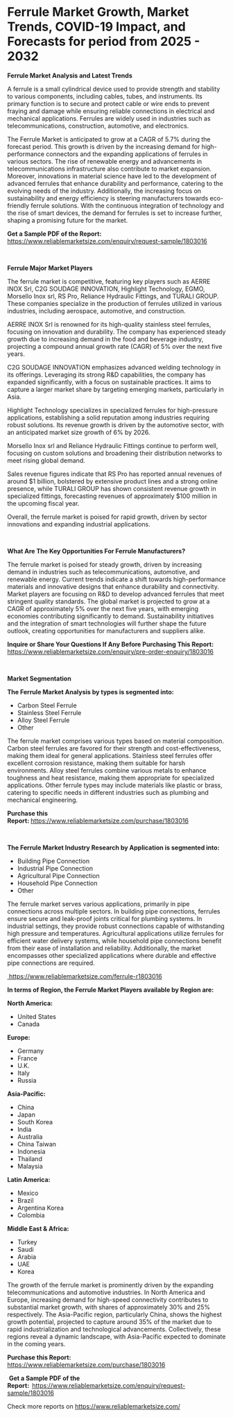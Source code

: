 <p><h1>Ferrule Market Growth, Market Trends, COVID-19 Impact, and Forecasts for period from 2025 - 2032</h1></p><p><strong>Ferrule Market Analysis and Latest Trends</strong></p>
<p><p>A ferrule is a small cylindrical device used to provide strength and stability to various components, including cables, tubes, and instruments. Its primary function is to secure and protect cable or wire ends to prevent fraying and damage while ensuring reliable connections in electrical and mechanical applications. Ferrules are widely used in industries such as telecommunications, construction, automotive, and electronics.</p><p>The Ferrule Market is anticipated to grow at a CAGR of 5.7% during the forecast period. This growth is driven by the increasing demand for high-performance connectors and the expanding applications of ferrules in various sectors. The rise of renewable energy and advancements in telecommunications infrastructure also contribute to market expansion. Moreover, innovations in material science have led to the development of advanced ferrules that enhance durability and performance, catering to the evolving needs of the industry. Additionally, the increasing focus on sustainability and energy efficiency is steering manufacturers towards eco-friendly ferrule solutions. With the continuous integration of technology and the rise of smart devices, the demand for ferrules is set to increase further, shaping a promising future for the market.</p></p>
<p><strong>Get a Sample PDF of the Report:&nbsp;</strong> <a href="https://www.reliablemarketsize.com/enquiry/request-sample/1803016?utm_campaign=3553&utm_medium=2&utm_source=Github&utm_content=ia&utm_term=10042025&utm_id=ferrule">https://www.reliablemarketsize.com/enquiry/request-sample/1803016</a></p>
<p>&nbsp;</p>
<p><strong>Ferrule Major Market Players</strong></p>
<p><p>The ferrule market is competitive, featuring key players such as AERRE INOX Srl, C2G SOUDAGE INNOVATION, Highlight Technology, EGMO, Morsello Inox srl, RS Pro, Reliance Hydraulic Fittings, and TURALI GROUP. These companies specialize in the production of ferrules utilized in various industries, including aerospace, automotive, and construction.</p><p>AERRE INOX Srl is renowned for its high-quality stainless steel ferrules, focusing on innovation and durability. The company has experienced steady growth due to increasing demand in the food and beverage industry, projecting a compound annual growth rate (CAGR) of 5% over the next five years.</p><p>C2G SOUDAGE INNOVATION emphasizes advanced welding technology in its offerings. Leveraging its strong R&D capabilities, the company has expanded significantly, with a focus on sustainable practices. It aims to capture a larger market share by targeting emerging markets, particularly in Asia.</p><p>Highlight Technology specializes in specialized ferrules for high-pressure applications, establishing a solid reputation among industries requiring robust solutions. Its revenue growth is driven by the automotive sector, with an anticipated market size growth of 6% by 2026.</p><p>Morsello Inox srl and Reliance Hydraulic Fittings continue to perform well, focusing on custom solutions and broadening their distribution networks to meet rising global demand. </p><p>Sales revenue figures indicate that RS Pro has reported annual revenues of around $1 billion, bolstered by extensive product lines and a strong online presence, while TURALI GROUP has shown consistent revenue growth in specialized fittings, forecasting revenues of approximately $100 million in the upcoming fiscal year. </p><p>Overall, the ferrule market is poised for rapid growth, driven by sector innovations and expanding industrial applications.</p></p>
<p>&nbsp;</p>
<p><strong>What Are The Key Opportunities For Ferrule Manufacturers?</strong></p>
<p><p>The ferrule market is poised for steady growth, driven by increasing demand in industries such as telecommunications, automotive, and renewable energy. Current trends indicate a shift towards high-performance materials and innovative designs that enhance durability and connectivity. Market players are focusing on R&D to develop advanced ferrules that meet stringent quality standards. The global market is projected to grow at a CAGR of approximately 5% over the next five years, with emerging economies contributing significantly to demand. Sustainability initiatives and the integration of smart technologies will further shape the future outlook, creating opportunities for manufacturers and suppliers alike.</p></p>
<p><strong>Inquire or Share Your Questions If Any Before Purchasing This Report:</strong> <a href="https://www.reliablemarketsize.com/enquiry/pre-order-enquiry/1803016?utm_campaign=3553&utm_medium=2&utm_source=Github&utm_content=ia&utm_term=10042025&utm_id=ferrule">https://www.reliablemarketsize.com/enquiry/pre-order-enquiry/1803016</a></p>
<p>&nbsp;</p>
<p><strong>Market Segmentation</strong></p>
<p><strong>The Ferrule Market Analysis by types is segmented into:</strong></p>
<p><ul><li>Carbon Steel Ferrule</li><li>Stainless Steel Ferrule</li><li>Alloy Steel Ferrule</li><li>Other</li></ul></p>
<p><p>The ferrule market comprises various types based on material composition. Carbon steel ferrules are favored for their strength and cost-effectiveness, making them ideal for general applications. Stainless steel ferrules offer excellent corrosion resistance, making them suitable for harsh environments. Alloy steel ferrules combine various metals to enhance toughness and heat resistance, making them appropriate for specialized applications. Other ferrule types may include materials like plastic or brass, catering to specific needs in different industries such as plumbing and mechanical engineering.</p></p>
<p><strong>Purchase this Report:&nbsp;</strong><a href="https://www.reliablemarketsize.com/purchase/1803016?utm_campaign=3553&utm_medium=2&utm_source=Github&utm_content=ia&utm_term=10042025&utm_id=ferrule">https://www.reliablemarketsize.com/purchase/1803016</a></p>
<p>&nbsp;</p>
<p><strong>The Ferrule Market Industry Research by Application is segmented into:</strong></p>
<p><ul><li>Building Pipe Connection</li><li>Industrial Pipe Connection</li><li>Agricultural Pipe Connection</li><li>Household Pipe Connection</li><li>Other</li></ul></p>
<p><p>The ferrule market serves various applications, primarily in pipe connections across multiple sectors. In building pipe connections, ferrules ensure secure and leak-proof joints critical for plumbing systems. In industrial settings, they provide robust connections capable of withstanding high pressure and temperatures. Agricultural applications utilize ferrules for efficient water delivery systems, while household pipe connections benefit from their ease of installation and reliability. Additionally, the market encompasses other specialized applications where durable and effective pipe connections are required.</p></p>
<p><a href="https://www.reliablemarketsize.com/ferrule-r1803016?utm_campaign=3553&utm_medium=2&utm_source=Github&utm_content=ia&utm_term=10042025&utm_id=ferrule">&nbsp;https://www.reliablemarketsize.com/ferrule-r1803016</a></p>
<p><strong>In terms of Region, the Ferrule Market Players available by Region are:</strong></p>
<p>
    <p> <strong> North America: </strong>
        <ul>
            <li>United States</li>
            <li>Canada</li>
        </ul>
        </p> 
    <p> <strong> Europe: </strong>
        <ul>
            <li>Germany</li>
            <li>France</li>
            <li>U.K.</li>
            <li>Italy</li>
            <li>Russia</li>
        </ul>
        </p> 
    <p> <strong> Asia-Pacific: </strong>
        <ul>
            <li>China</li>
            <li>Japan</li>
            <li>South Korea</li>
            <li>India</li>
            <li>Australia</li>
            <li>China Taiwan</li>
            <li>Indonesia</li>
            <li>Thailand</li>
            <li>Malaysia</li>
        </ul>
        </p> 
    <p> <strong> Latin America: </strong>
        <ul>
            <li>Mexico</li>
            <li>Brazil</li>
            <li>Argentina Korea</li>
            <li>Colombia</li>
        </ul>
        </p> 
    <p> <strong> Middle East & Africa: </strong>
        <ul>
            <li>Turkey</li>
            <li>Saudi</li>
            <li>Arabia</li>
            <li>UAE</li>
            <li>Korea</li>
        </ul>
    </p>
    </p>
<p><p>The growth of the ferrule market is prominently driven by the expanding telecommunications and automotive industries. In North America and Europe, increasing demand for high-speed connectivity contributes to substantial market growth, with shares of approximately 30% and 25% respectively. The Asia-Pacific region, particularly China, shows the highest growth potential, projected to capture around 35% of the market due to rapid industrialization and technological advancements. Collectively, these regions reveal a dynamic landscape, with Asia-Pacific expected to dominate in the coming years.</p></p>
<p><strong>Purchase this Report: </strong><a href="https://www.reliablemarketsize.com/purchase/1803016?utm_campaign=3553&utm_medium=2&utm_source=Github&utm_content=ia&utm_term=10042025&utm_id=ferrule">https://www.reliablemarketsize.com/purchase/1803016</a></p>
<p>&nbsp;<strong>Get a Sample PDF of the Report:&nbsp;&nbsp;</strong><a href="https://www.reliablemarketsize.com/enquiry/request-sample/1803016?utm_campaign=3553&utm_medium=2&utm_source=Github&utm_content=ia&utm_term=10042025&utm_id=ferrule">https://www.reliablemarketsize.com/enquiry/request-sample/1803016</a></p>
<p><strong></strong></p>
<p>Check more reports on <a href="https://www.reliablemarketsize.com/?utm_campaign=3553&utm_medium=2&utm_source=Github&utm_content=ia&utm_term=10042025&utm_id=ferrule">https://www.reliablemarketsize.com/</a></p>
